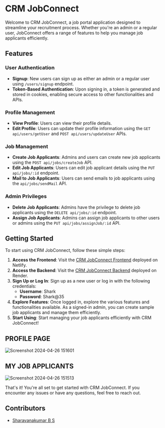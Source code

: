 # CRM JobConnect

Welcome to CRM JobConnect, a job portal application designed to streamline your recruitment process. Whether you're an admin or a regular user, JobConnect offers a range of features to help you manage job applicants efficiently.

## Features

### User Authentication
- **Signup**: New users can sign up as either an admin or a regular user using `/users/signup` endpoint. 
- **Token-Based Authentication**: Upon signing in, a token is generated and stored in cookies, enabling secure access to other functionalities and APIs.

### Profile Management
- **View Profile**: Users can view their profile details.
- **Edit Profile**: Users can update their profile information using the `GET api/users/getUser` and `POST api/users/updateUser` APIs.

### Job Management
- **Create Job Applicants**: Admins and users can create new job applicants using the `POST api/jobs/createJob` API.
- **Edit Job Applicants**: Users can edit job applicant details using the `PUT api/jobs/:id` endpoint.
- **Mail to Job Applicants**: Users can send emails to job applicants using the `api/jobs/sendMail` API.

### Admin Privileges
- **Delete Job Applicants**: Admins have the privilege to delete job applicants using the `DELETE api/jobs/:id` endpoint.
- **Assign Job Applicants**: Admins can assign job applicants to other users or admins using the `PUT api/jobs/assignJob/:id` API.

## Getting Started
To start using CRM JobConnect, follow these simple steps:

1. **Access the Frontend**: Visit the [CRM JobConnect Frontend](https://jobconnect-crm.netlify.app/) deployed on Netlify.
2. **Access the Backend**: Visit the [CRM JobConnect Backend](https://crm-backend-im9w.onrender.com) deployed on Render.
3. **Sign Up or Log In**: Sign up as a new user or log in with the following credentials:
    - **Username**: Shark
    - **Password**: Shark@35
4. **Explore Features**: Once logged in, explore the various features and functionalities available. As a signed-in admin, you can create sample job applicants and manage them efficiently.
5. **Start Using**: Start managing your job applicants efficiently with CRM JobConnect!

## PROFILE PAGE

![Screenshot 2024-04-26 151601](https://github.com/Sharavanakumar35/crm-frontend/assets/136878187/dfbec15b-2611-4ebc-a3f4-d226d34c2e93)

## MY JOB APPLICANTS

![Screenshot 2024-04-26 151513](https://github.com/Sharavanakumar35/crm-frontend/assets/136878187/41786d87-c37d-4a41-b126-4f881c1dacd1)

That's it! You're all set to get started with CRM JobConnect. If you encounter any issues or have any questions, feel free to reach out.

## Contributors
- [Sharavanakumar B S](https://github.com/Sharavanakumar35)

